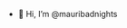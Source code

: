 - 👋 Hi, I’m @mauribadnights


<!---
mauribadnights/mauribadnights is a ✨ special ✨ repository because its `README.md` (this file) appears on your GitHub profile.
You can click the Preview link to take a look at your changes.
--->
